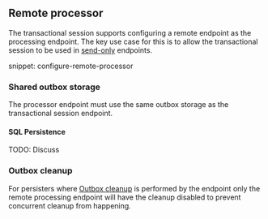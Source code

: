 ## Remote processor 

The transactional session supports configuring a remote endpoint as the processing endpoint. The key use case for this is to allow the transactional session to be used in [send-only](/nservicebus/hosting/#self-hosting-send-only-hosting) endpoints.

snippet: configure-remote-processor

### Shared outbox storage

The processor endpoint must use the same outbox storage as the transactional session endpoint.

#### SQL Persistence

TODO: Discuss

### Outbox cleanup

For persisters where [Outbox cleanup](/nservicebus/outbox/#outbox-expiration-duration) is performed by the endpoint only the remote processing endpoint will have the cleanup disabled to prevent concurrent cleanup from happening.
